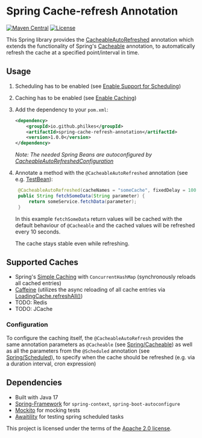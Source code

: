 # Spring Cache-refresh Annotation
[![Maven Central](https://maven-badges.herokuapp.com/maven-central/io.github.philkes/spring-cache-refresh-annotation/badge.svg)](https://maven-badges.herokuapp.com/maven-central/io.github.philkes/spring-cache-refresh-annotation)
[![License](https://img.shields.io/badge/License-Apache--2.0-blue)](./LICENSE)

This Spring library provides the [CacheableAutoRefreshed](./src/main/java/io/github/philkes/spring/cache/annotation/CacheableAutoRefreshed.java) annotation which extends the functionality of Spring's [Cacheable](https://www.baeldung.com/spring-cache-tutorial#1-cacheable) annotation, to automatically refresh the cache at a specified point/interval in time.

## Usage
1. Scheduling has to be enabled (see [Enable Support for Scheduling](https://www.baeldung.com/spring-scheduled-tasks#enable-support-for-scheduling))
2. Caching has to be enabled (see [Enable Caching](https://www.baeldung.com/spring-cache-tutorial#enable-caching))
3. Add the dependency to your `pom.xml`:
    ```xml
    <dependency>
        <groupId>io.github.philkes</groupId>
        <artifactId>spring-cache-refresh-annotation</artifactId>
        <version>1.0.0</version>
    </dependency>
    ```
   _Note: The needed Spring Beans are autoconfigured by [CacheableAutoRefreshedConfiguration](./src/main/java/io/github/philkes/spring/cache/CacheableAutoRefreshedConfiguration.java)_
4. Annotate a method with the `@CacheableAutoRefreshed` annotation (see e.g. [TestBean](./src/test/java/io/github/philkes/spring/cache/annotation/TestBean.java)):
   ```java
    @CacheableAutoRefreshed(cacheNames = "someCache", fixedDelay = 10000)
    public String fetchSomeData(String parameter) {
        return someService.fetchData(parameter);
    }
   ```
   In this example `fetchSomeData` return values will be cached with the default behaviour of `@Cacheable` and the cached values will be refreshed every 10 seconds.

   The cache stays stable even while refreshing.

## Supported Caches
* Spring's [Simple Caching](https://docs.spring.io/spring-boot/docs/current/reference/html/io.html#io.caching.provider.simple) with `ConcurrentHashMap` (synchronously reloads all cached entries)
* [Caffeine](https://docs.spring.io/spring-boot/docs/current/reference/html/io.html#io.caching.provider.caffeine) (utilizes the async reloading of all cache entries via [LoadingCache.refreshAll()](https://javadoc.io/doc/com.github.ben-manes.caffeine/caffeine/latest/com.github.benmanes.caffeine/com/github/benmanes/caffeine/cache/LoadingCache.html))
* TODO: Redis
* TODO: JCache

### Configuration
To configure the caching itself, the `@CacheableAutoRefresh` provides the same annotation parameters as `@Cacheable` (see [Spring/Cacheable](https://docs.spring.io/spring-framework/docs/current/javadoc-api/org/springframework/cache/annotation/Cacheable.html)) as well as all the parameters from the `@Scheduled` annotation (see [Spring/Scheduled](https://docs.spring.io/spring-framework/docs/current/javadoc-api/org/springframework/scheduling/annotation/Scheduled.html)), to specify when the cache should be refreshed (e.g. via a duration interval, cron expression)


## Dependencies
- Built with Java 17
- [Spring-Framework](https://docs.spring.io/spring-framework/reference/overview.html) for `spring-context`, `spring-boot-autoconfigure`
- [Mockito](https://site.mockito.org/) for mocking tests
- [Awaitility](https://github.com/awaitility/awaitility) for testing spring scheduled tasks


This project is licensed under the terms of the [Apache 2.0 license](https://www.apache.org/licenses/LICENSE-2.0.txt).
